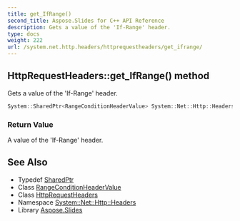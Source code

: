 ```yaml
---
title: get_IfRange()
second_title: Aspose.Slides for C++ API Reference
description: Gets a value of the 'If-Range' header.
type: docs
weight: 222
url: /system.net.http.headers/httprequestheaders/get_ifrange/
---
```

## HttpRequestHeaders::get_IfRange() method


Gets a value of the 'If-Range' header.

```cpp
System::SharedPtr<RangeConditionHeaderValue> System::Net::Http::Headers::HttpRequestHeaders::get_IfRange()
```


### Return Value

A value of the 'If-Range' header.

## See Also

* Typedef [SharedPtr](../../../system/sharedptr/)
* Class [RangeConditionHeaderValue](../../rangeconditionheadervalue/)
* Class [HttpRequestHeaders](../)
* Namespace [System::Net::Http::Headers](../../)
* Library [Aspose.Slides](../../../)